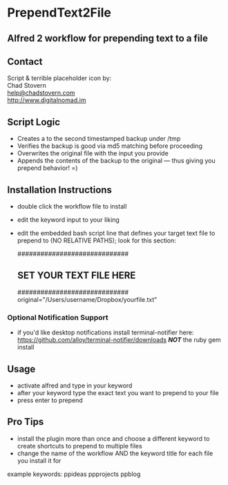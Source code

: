 # PrependText2File

## Alfred 2 workflow for prepending text to a file

## Contact
Script & terrible placeholder icon by:  
Chad Stovern  
<help@chadstovern.com>  
<http://www.digitalnomad.im>

## Script Logic
- Creates a to the second timestamped backup under /tmp
- Verifies the backup is good via md5 matching before proceeding
- Overwrites the original file with the input you provide
- Appends the contents of the backup to the original — thus giving you prepend behavior!  =)

## Installation Instructions

- double click the workflow file to install
- edit the keyword input to your liking
- edit the embedded bash script line that defines your target text file to prepend to (NO RELATIVE PATHS); look for this section:

	#############################
	## SET YOUR TEXT FILE HERE ##
	#############################
	original="/Users/username/Dropbox/yourfile.txt"

### Optional Notification Support

- if you'd like desktop notifications install terminal-notifier here: https://github.com/alloy/terminal-notifier/downloads ***NOT*** the ruby gem install

## Usage

- activate alfred and type in your keyword
- after your keyword type the exact text you want to prepend to your file
- press enter to prepend

## Pro Tips

- install the plugin more than once and choose a different keyword to create shortcuts to prepend to multiple files
- change the name of the workflow AND the keyword title for each file you install it for

example keywords:  ppideas ppprojects ppblog
